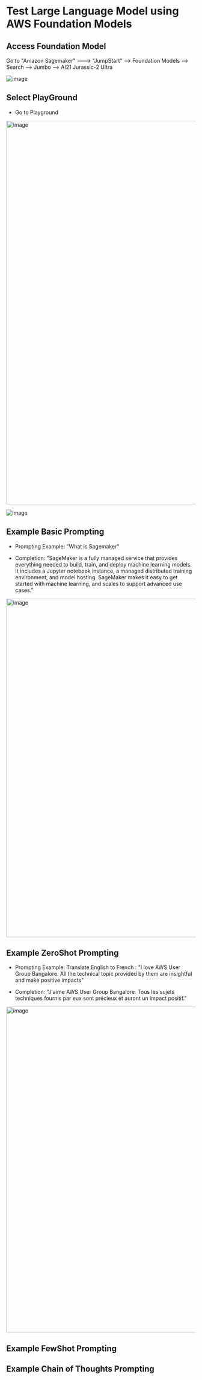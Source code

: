 # Test Large Language Model using AWS Foundation Models


## Access Foundation Model

Go to "Amazon Sagemaker" ---> "JumpStart" --> Foundation Models --> Search --> Jumbo --> AI21 Jurassic-2 Ultra

![image](https://github.com/jayyanar/gen-ai-labs-demos/assets/12956021/1bca29ab-b688-4fb0-ace5-f061f667e6e7)


## Select PlayGround


-  Go to Playground
  <img width="1017" alt="image" src="https://github.com/jayyanar/gen-ai-labs-demos/assets/12956021/100897e4-c181-4cf3-9ae6-f5b57aebc841">


  ![image](https://github.com/jayyanar/gen-ai-labs-demos/assets/12956021/5262a780-7a11-4d8e-8976-da31fdf62aca)


## Example Basic Prompting

- Prompting Example: "What is Sagemaker"

- Completion: "SageMaker is a fully managed service that provides everything needed to build, train, and deploy machine learning models. It includes a Jupyter notebook instance, a managed distributed training environment, and model hosting. SageMaker makes it easy to get started with machine learning, and scales to support advanced use cases."

<img width="898" alt="image" src="https://github.com/jayyanar/gen-ai-labs-demos/assets/12956021/aeda441b-aae3-483e-83a7-1e9a51acc08e">



## Example ZeroShot Prompting

- Prompting Example: Translate English to French : "I love AWS User Group Bangalore. All the technical topic provided by them are insightful and make positive impacts"

- Completion: "J'aime AWS User Group Bangalore. Tous les sujets techniques fournis par eux sont précieux et auront un impact positif."

<img width="864" alt="image" src="https://github.com/jayyanar/gen-ai-labs-demos/assets/12956021/d9b28d00-f055-409c-a810-e5a9c0cf4c44">


## Example FewShot Prompting



## Example Chain of Thoughts Prompting


